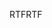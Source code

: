 <span data-ttu-id="a8b48-101">RTF</span><span class="sxs-lookup"><span data-stu-id="a8b48-101">RTF</span></span>